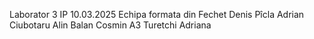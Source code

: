 Laborator 3 IP 10.03.2025
Echipa formata din 
Fechet Denis
Pîcla Adrian
Ciubotaru Alin
Balan Cosmin A3
Turetchi Adriana 
